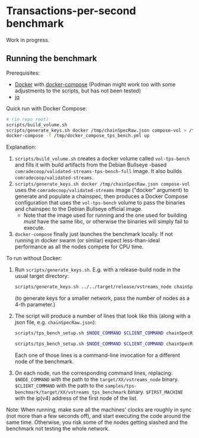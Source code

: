 # Transactions-per-second benchmark

Work in progress.

## Running the benchmark

Prerequisites:
* [Docker](https://docs.docker.com/get-docker/) with [docker-compose](https://docs.docker.com/compose/install/) (Podman might work too with some adjustments to the scripts, but has not been tested)
* [jq](https://jqlang.github.io/jq/)

Quick run with Docker Compose:

```bash
# (in repo root)
scripts/build_volume.sh
scripts/generate_keys.sh docker /tmp/chainSpecRaw.json compose-vol > /tmp/docker_compose_tps_bench.yml
docker-compose -f /tmp/docker_compose_tps_bench.yml up
```

Explanation:

1. `scripts/build_volume.sh` creates a docker volume called `vol-tps-bench` and fills it with build artifacts from the Debian Bullseye -based `comradecoop/validated-streams-tps-bench-full` image. It also builds `comradecoop/validated-streams`.
2. `scripts/generate_keys.sh docker /tmp/chainSpecRaw.json compose-vol` uses the `comradecoop/validated-streams` image ("docker" argument) to generate and populate a chainspec, then produces a Docker Compose configuration that uses the `vol-tps-bench` volume to pass the binaries and chainspec to the Debian Bullseye official image.
    * Note that the image used for running and the one used for building _must_ have the same libc, or otherwise the binaries will simply fail to execute.
3. `docker-compose` finally just launches the benchmark locally. If not running in docker swarm (or similar) expect less-than-ideal performance as all the nodes compete for CPU time.


To run without Docker:

1. Run `scripts/generate_keys.sh`. E.g. with a release-build node in the usual target directory:
    ```bash
    scripts/generate_keys.sh ../../target/release/vstreams_node chainSpecRaw.json setup
    ```

    (to generate keys for a smaller network, pass the number of nodes as a 4-th parameter.)
2. The script will produce a number of lines that look like this (along with a json file, e.g. `chainSpecRaw.json`):
    ```bash
    scripts/tps_bench_setup.sh $NODE_COMMAND $CLIENT_COMMAND chainSpecRaw.json 1 "blood dragon stool habit peace token cube risk suffer one keep clever" 6058e741333ba81580dfd7b56b4df742c3e595942202d648918831b1e3eb6fe3

    scripts/tps_bench_setup.sh $NODE_COMMAND $CLIENT_COMMAND chainSpecRaw.json 2 "reward kingdom thing window globe aware impact athlete fantasy heart toy merit" /ip4/$FIRST_MACHINE/tcp/30333/p2p/12D3KooWD5yV3pdniD2ucnFFTrHRbxFWCiexLwgQTxymbB3gkLqb
    ```

    Each one of those lines is a command-line invocation for a different node of the benchmark.
3. On each node, run the corresponding command lines, replacing:
    `$NODE_COMMAND` with the path to the `target/XX/vstreams_node` binary.
    `$CLIENT_COMMAND` with the path to the `samples/tps-benchmark/target/XX/vstreams_tps_benchmark` binary.
    `$FIRST_MACHINE` with the ip(v4) address of the first node of the list.

Note: When running, make sure all the machines' clocks are roughly in sync (not more than a few seconds off), and start executing the code around the same time. Otherwise, you risk some of the nodes getting slashed and the benchmark not testing the whole network.
